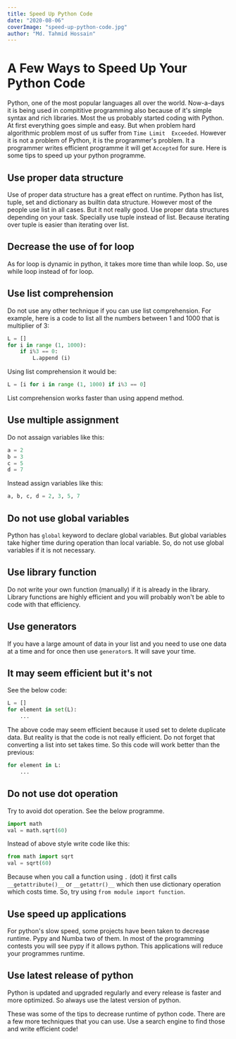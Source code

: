 ```yaml
---
title: Speed Up Python Code
date: "2020-08-06"
coverImage: "speed-up-python-code.jpg"
author: "Md. Tahmid Hossain"
---
```


# A Few Ways to Speed Up Your Python Code

Python, one of the most popular languages all over the world. Now-a-days it is being used in compititive programming also because of it's simple syntax and rich libraries. Most the us probably started coding with Python. At first everything goes simple and easy. But when problem hard algorithmic problem most of us suffer from `Time Limit  Exceeded`. However it is not a problem of Python, it is the programmer's problem. It a programmer writes efficient programme it will get `Accepted` for sure. Here is some tips to speed up your python programme.

## Use proper data structure

Use of proper data structure has a great effect on runtime. Python has list, tuple, set and dictionary as builtin data structure. However most of the people use list in all cases. But it not really good. Use proper data structures depending on your task. Specially use tuple instead of list. Because iterating over tuple is easier than iterating over list.

## Decrease the use of for loop

As for loop is dynamic in python, it takes more time than while loop. So, use while loop instead of for loop.

## Use list comprehension

Do not use any other technique if you can use list comprehension. For example, here is a code to list all the numbers between 1 and 1000 that is multiplier of 3:
```python
L = []
for i in range (1, 1000):
    if i%3 == 0:
        L.append (i)
```
Using list comprehension it would be:
```python
L = [i for i in range (1, 1000) if i%3 == 0]
```
List comprehension works faster than using append method.

## Use multiple assignment

Do not assaign variables like this:
```python
a = 2
b = 3
c = 5
d = 7
```
Instead assign variables like this:
```python
a, b, c, d = 2, 3, 5, 7
```

## Do not use global variables

Python has `global` keyword to declare global variables. But global variables take higher time during operation than local variable. So, do not use global variables if it is not necessary.

## Use library function

Do not write your own function (manually) if it is already in the library. Library functions are highly efficient and you will probably won't be able to code with that efficiency.

## Use generators

If you have a large amount of data in your list and you need to use one data at a time and for once then use `generator`s. It will save your time.

## It may seem efficient but it's not

See the below code:
```python
L = []
for element in set(L):
    ...
```
The above code may seem efficient because it used set to delete duplicate data. But reality is that the code is not really efficient. Do not forget that converting a list into set takes time. So this code will work better than the previous:
```python
for element in L:
    ...
```
## Do not use dot operation

Try to avoid dot operation. See the below programme.
```python
import math
val = math.sqrt(60)
```
Instead of above style write code like this:
```python
from math import sqrt
val = sqrt(60)
```
Because when you call a function using `.` (dot) it first calls `__getattribute()__` or `__getattr()__` which then use dictionary operation which costs time. So, try using `from module import function`.

## Use speed up applications

For python's slow speed, some projects have been taken to decrease runtime. Pypy and Numba two of them. In most of the programming contests you will see pypy if it allows python. This applications will reduce your programmes runtime.

## Use latest release of python

Python is updated and upgraded regularly and every release is faster and more optimized. So always use the latest version of python.

 

These was some of the tips to decrease runtime of python code. There are a few more techniques that you can use. Use a search engine to find those and write efficient code!
